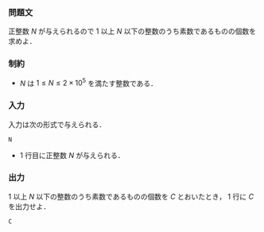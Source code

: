### 問題文
正整数 $N$ が与えられるので $1$ 以上 $N$ 以下の整数のうち素数であるものの個数を求めよ．

### 制約
- $N$ は $1 \le N \le 2 \times 10^5$ を満たす整数である．

### 入力
入力は次の形式で与えられる．
```
N
```
- $1$ 行目に正整数 $N$ が与えられる．

### 出力
$1$ 以上 $N$ 以下の整数のうち素数であるものの個数を $C$ とおいたとき， $1$ 行に $C$ を出力せよ．
```
C
```
